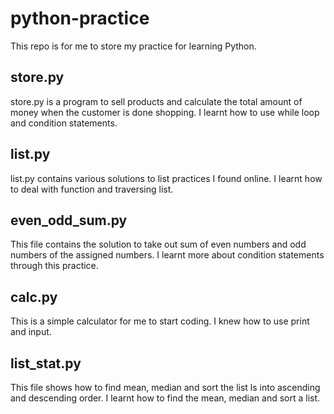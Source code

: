 # python-practice

This repo is for me to store my practice for learning Python.

## store.py
store.py is a program to sell products and calculate the total amount of money when the customer is done shopping.
I learnt how to use while loop and condition statements.

## list.py
list.py contains various solutions to list practices I found online.
I learnt how to deal with function and traversing list.

## even_odd_sum.py
This file contains the solution to take out sum of even numbers and odd numbers of the assigned numbers.
I learnt more about condition statements through this practice.

## calc.py
This is a simple calculator for me to start coding.
I knew how to use print and input.

## list_stat.py
This file shows how to find mean, median and sort the list ls into ascending and descending order.
I learnt how to find the mean, median and sort a list.
